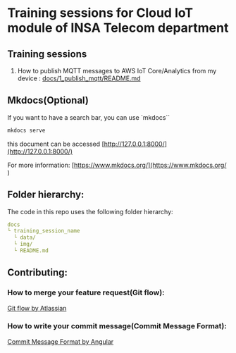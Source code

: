 # Training sessions for Cloud IoT module of INSA Telecom department 

## Training sessions

1. How to publish MQTT messages to AWS IoT Core/Analytics from my device : [docs/1_publish_mqtt/README.md](docs/1_publish_mqtt/README.md)


## Mkdocs(Optional)
If you want to have a search bar, you can use `mkdocs``

```bash
mkdocs serve
```
this document can be accessed [http://127.0.0.1:8000/](http://127.0.0.1:8000/)

For more information: [https://www.mkdocs.org/](https://www.mkdocs.org/
)
## Folder hierarchy:
The code in this repo uses the following folder hierarchy:

```yaml
docs
└ training_session_name
  └ data/
  └ img/
  └ README.md
```

## Contributing:
### How to merge your feature request(Git flow):
[Git flow by Atlassian](https://www.atlassian.com/git/tutorials/comparing-workflows/gitflow-workflow)

### How to write your commit message(Commit Message Format):
[Commit Message Format by Angular](https://github.com/angular/angular/blob/master/CONTRIBUTING.md#-commit-message-format)